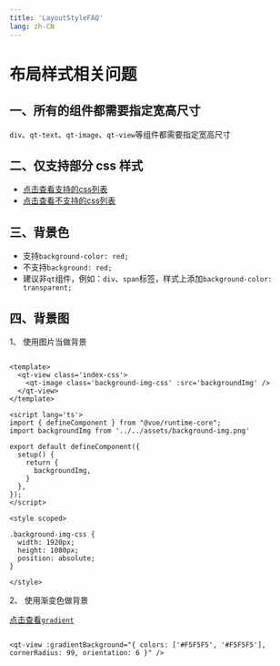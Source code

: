 ```yaml
---
title: 'LayoutStyleFAQ'
lang: zh-CN
---
```


# 布局样式相关问题

## 一、所有的组件都需要指定宽高尺寸

`div`、`qt-text`、`qt-image`、`qt-view`等组件都需要指定宽高尺寸

## 二、仅支持部分 css 样式

* [点击查看支持的css列表](/zh-CN/css/overview)
* [点击查看不支持的css列表](/zh-CN/guide/layout/style#只支持部分CSS样式)

## 三、背景色

* 支持`background-color: red;`
* 不支持`background: red;`
* 建议非`qt`组件，例如：`div`、`span`标签，样式上添加`background-color: transparent;`

## 四、背景图

1、 使用图片当做背景

```vue

<template>
  <qt-view class='index-css'>
    <qt-image class='background-img-css' :src='backgroundImg' />
  </qt-view>
</template>

<script lang='ts'>
import { defineComponent } from "@vue/runtime-core";
import backgroundImg from '../../assets/background-img.png'

export default defineComponent({
  setup() {
    return {
      backgroundImg,
    }
  },
});
</script>

<style scoped>

.background-img-css {
  width: 1920px;
  height: 1080px;
  position: absolute;
}

</style>
```

2、 使用渐变色做背景

[点击查看`gradient`](/zh-CN/css/color/gradient)

```vue

<qt-view :gradientBackground="{ colors: ['#F5F5F5', '#F5F5F5'], cornerRadius: 99, orientation: 6 }" />
```

